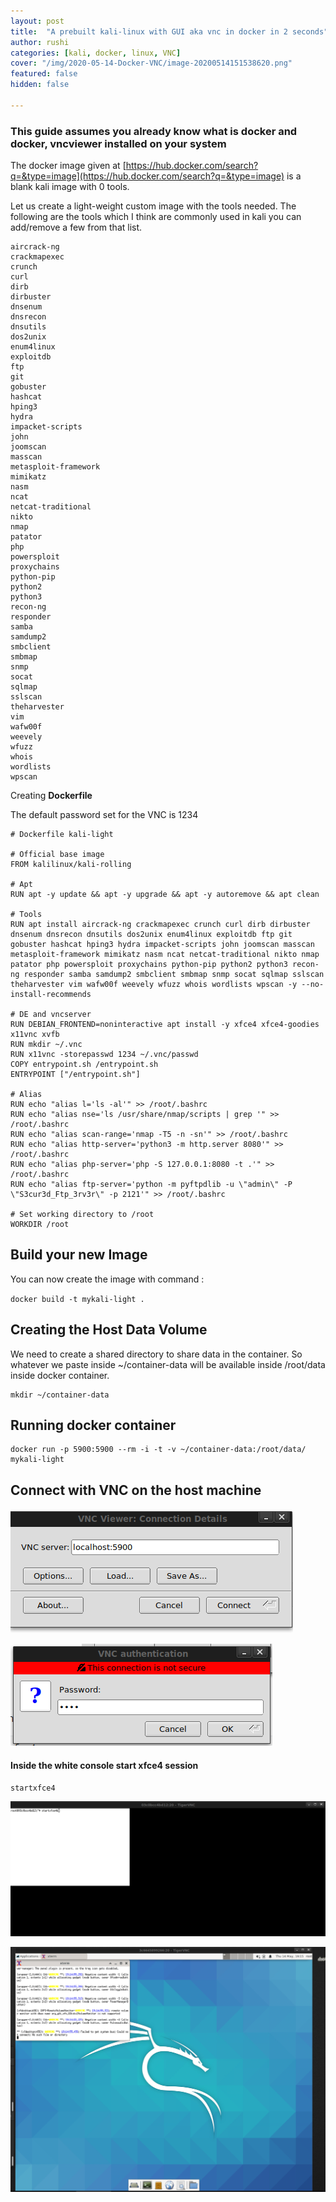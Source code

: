 ```yaml
---
layout: post
title:  "A prebuilt kali-linux with GUI aka vnc in docker in 2 seconds"
author: rushi
categories: [kali, docker, linux, VNC]
cover: "/img/2020-05-14-Docker-VNC/image-20200514151538620.png"
featured: false
hidden: false

---
```




### This guide assumes you already know what is docker and docker, vncviewer installed on your system

The docker image given at [https://hub.docker.com/search?q=&type=image](https://hub.docker.com/search?q=&type=image) is a blank kali image with 0 tools. 

Let us create a light-weight custom image with the tools needed. The following are the tools which I think are commonly used in kali you can add/remove a few from that list.

```
aircrack-ng
crackmapexec
crunch
curl
dirb
dirbuster
dnsenum
dnsrecon
dnsutils
dos2unix
enum4linux
exploitdb
ftp
git
gobuster
hashcat
hping3
hydra
impacket-scripts
john
joomscan
masscan
metasploit-framework
mimikatz
nasm
ncat
netcat-traditional
nikto
nmap
patator
php
powersploit
proxychains
python-pip
python2
python3
recon-ng
responder
samba
samdump2
smbclient
smbmap
snmp
socat
sqlmap
sslscan
theharvester
vim
wafw00f
weevely
wfuzz
whois
wordlists
wpscan
```



Creating <b>Dockerfile</b>

The default password set for the VNC is 1234

```
# Dockerfile kali-light

# Official base image
FROM kalilinux/kali-rolling

# Apt
RUN apt -y update && apt -y upgrade && apt -y autoremove && apt clean

# Tools
RUN apt install aircrack-ng crackmapexec crunch curl dirb dirbuster dnsenum dnsrecon dnsutils dos2unix enum4linux exploitdb ftp git gobuster hashcat hping3 hydra impacket-scripts john joomscan masscan metasploit-framework mimikatz nasm ncat netcat-traditional nikto nmap patator php powersploit proxychains python-pip python2 python3 recon-ng responder samba samdump2 smbclient smbmap snmp socat sqlmap sslscan theharvester vim wafw00f weevely wfuzz whois wordlists wpscan -y --no-install-recommends

# DE and vncserver
RUN DEBIAN_FRONTEND=noninteractive apt install -y xfce4 xfce4-goodies x11vnc xvfb 
RUN mkdir ~/.vnc
RUN x11vnc -storepasswd 1234 ~/.vnc/passwd
COPY entrypoint.sh /entrypoint.sh
ENTRYPOINT ["/entrypoint.sh"]

# Alias
RUN echo "alias l='ls -al'" >> /root/.bashrc
RUN echo "alias nse='ls /usr/share/nmap/scripts | grep '" >> /root/.bashrc
RUN echo "alias scan-range='nmap -T5 -n -sn'" >> /root/.bashrc
RUN echo "alias http-server='python3 -m http.server 8080'" >> /root/.bashrc
RUN echo "alias php-server='php -S 127.0.0.1:8080 -t .'" >> /root/.bashrc
RUN echo "alias ftp-server='python -m pyftpdlib -u \"admin\" -P \"S3cur3d_Ftp_3rv3r\" -p 2121'" >> /root/.bashrc

# Set working directory to /root
WORKDIR /root

```



## Build your new Image

You can now create the image with command : 

`docker build -t mykali-light .`



## Creating the Host Data Volume

We need to create a shared directory to share data in the container. So whatever we paste inside ~/container-data will be available inside /root/data inside docker container.

```
mkdir ~/container-data
```

## Running docker container

```
docker run -p 5900:5900 --rm -i -t -v ~/container-data:/root/data/ mykali-light 
```



## Connect with VNC on the host machine

![image-20200514151415924](static/img/2020-05-14-Docker-VNC/image-20200514151415924.png)



![image-20200514151439585](static/img/2020-05-14-Docker-VNC/image-20200514151439585.png)



#### Inside the white console start xfce4 session

```
startxfce4
```



![image-20200514145259098](static/img/2020-05-14-Docker-VNC/image-20200514145259098.png)



![image-20200514151538620](static/img/2020-05-14-Docker-VNC/image-20200514151538620.png)